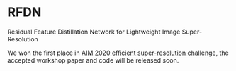 # RFDN
Residual Feature Distillation Network for Lightweight Image Super-Resolution

We won the first place in [AIM 2020 efficient super-resolution challenge](https://data.vision.ee.ethz.ch/cvl/aim20/), the accepted workshop paper and code will be released soon.
